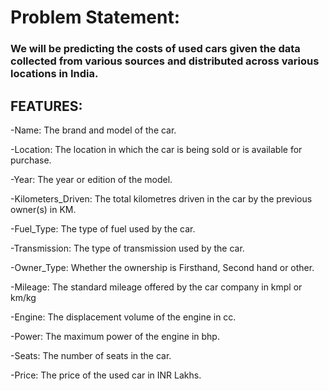 
# Problem Statement: 
###                     We will be predicting the costs of used cars given the data collected from various sources and distributed across various locations in India.
## FEATURES:
-Name: The brand and model of the car.

-Location: The location in which the car is being sold or is available for purchase.

-Year: The year or edition of the model.

-Kilometers_Driven: The total kilometres driven in the car by the previous owner(s) in KM.

-Fuel_Type: The type of fuel used by the car.

-Transmission: The type of transmission used by the car.

-Owner_Type: Whether the ownership is Firsthand, Second hand or other.

-Mileage: The standard mileage offered by the car company in kmpl or km/kg

-Engine: The displacement volume of the engine in cc.

-Power: The maximum power of the engine in bhp.

-Seats: The number of seats in the car.

-Price: The price of the used car in INR Lakhs.
